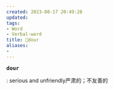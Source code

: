 ```yaml
---
created: 2023-08-17 20:49:28
updated: 
tags: 
- Word
- Verbal-word
title: 🚩dour
aliases:
- 
---
```


<pre><strong>dour</strong></pre>
: serious and unfriendly严肃的；不友善的